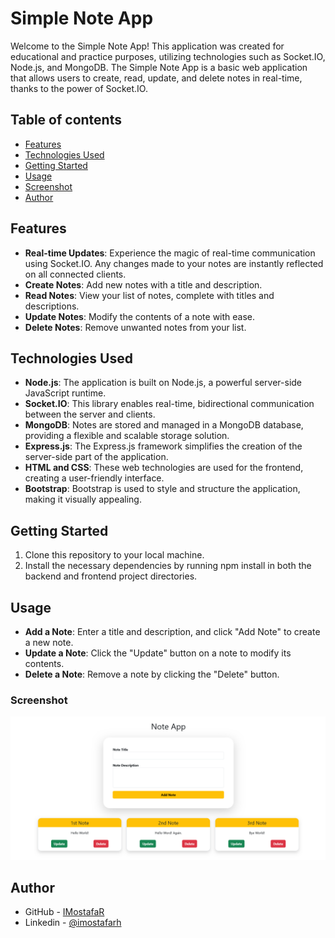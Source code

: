 # Simple Note App

Welcome to the Simple Note App! This application was created for educational and practice purposes, utilizing technologies such as Socket.IO, Node.js, and MongoDB. The Simple Note App is a basic web application that allows users to create, read, update, and delete notes in real-time, thanks to the power of Socket.IO.

## Table of contents

- [Features](#features)
- [Technologies Used](#technologies-used)
- [Getting Started](#getting-started)
- [Usage](#usage)
- [Screenshot](#screenshot)
- [Author](#author)

## Features

- **Real-time Updates**: Experience the magic of real-time communication using Socket.IO. Any changes made to your notes are instantly reflected on all connected clients.
- **Create Notes**: Add new notes with a title and description.
- **Read Notes**: View your list of notes, complete with titles and descriptions.
- **Update Notes**: Modify the contents of a note with ease.
- **Delete Notes**: Remove unwanted notes from your list.

## Technologies Used

- **Node.js**: The application is built on Node.js, a powerful server-side JavaScript runtime.
- **Socket.IO**: This library enables real-time, bidirectional communication between the server and clients.
- **MongoDB**: Notes are stored and managed in a MongoDB database, providing a flexible and scalable storage solution.
- **Express.js**: The Express.js framework simplifies the creation of the server-side part of the application.
- **HTML and CSS**: These web technologies are used for the frontend, creating a user-friendly interface.
- **Bootstrap**: Bootstrap is used to style and structure the application, making it visually appealing.

## Getting Started

1. Clone this repository to your local machine.
2. Install the necessary dependencies by running npm install in both the backend and frontend project directories.

## Usage

- **Add a Note**: Enter a title and description, and click "Add Note" to create a new note.
- **Update a Note**: Click the "Update" button on a note to modify its contents.
- **Delete a Note**: Remove a note by clicking the "Delete" button.

### Screenshot

![](./app.png)

## Author

- GitHub - [IMostafaR](https://github.com/IMostafaR)
- Linkedin - [@imostafarh](https://www.linkedin.com/in/imostafarh/)
